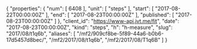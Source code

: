 {
  "properties": {
    "num": [
      6408
    ],
    "unit": [
      "steps"
    ],
    "start": [
      "2017-08-22T00:00:00Z"
    ],
    "end": [
      "2017-08-23T00:00:00Z"
    ],
    "published": [
      "2017-08-23T00:00:00Z"
    ]
  },
  "client_id": "https://www-api.jvt.me/fit",
  "date": "2017-08-23T00:00:00Z",
  "kind": "steps",
  "h": "h-measure",
  "slug": "2017/08/t1q6b",
  "aliases": [
    "/mf2/909cf8be-5f89-44a6-b0b6-17d5457d8bec/",
    "/mf2/2017/08/t1q6b",
    "/mf2/2017/08/T1q6B"
  ]
}
